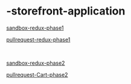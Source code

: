 # -storefront-application

[sandbox-redux-phase1](https://codesandbox.io/s/xenodochial-keldysh-572vz?file=/src/components/categories/categories.js)

[pullrequest-redux-phase1](https://github.com/Hasan-droid/-storefront-application/pull/2)

&nbsp;
&nbsp;
&nbsp;

[sandbox-redux-phase2](https://codesandbox.io/s/jolly-lehmann-8die8?file=/src/components/categories/categories.js)

[pullrequest-Cart-phase2](https://github.com/Hasan-droid/-storefront-application/pull/4)
